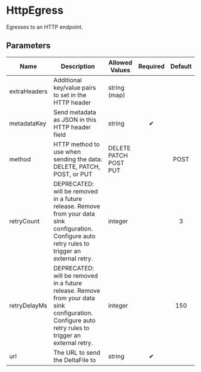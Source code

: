 # HttpEgress
Egresses to an HTTP endpoint.

## Parameters
| Name         | Description                                                                                                                                         | Allowed Values                    | Required | Default |
|--------------|-----------------------------------------------------------------------------------------------------------------------------------------------------|-----------------------------------|:--------:|:-------:|
| extraHeaders | Additional key\/value pairs to set in the HTTP header                                                                                               | string (map)                      |          |         |
| metadataKey  | Send metadata as JSON in this HTTP header field                                                                                                     | string                            | ✔        |         |
| method       | HTTP method to use when sending the data: DELETE, PATCH, POST, or PUT                                                                               | DELETE<br/>PATCH<br/>POST<br/>PUT |          | POST    |
| retryCount   | DEPRECATED: will be removed in a future release. Remove from your data sink configuration. Configure auto retry rules to trigger an external retry. | integer                           |          | 3       |
| retryDelayMs | DEPRECATED: will be removed in a future release. Remove from your data sink configuration. Configure auto retry rules to trigger an external retry. | integer                           |          | 150     |
| url          | The URL to send the DeltaFile to                                                                                                                    | string                            | ✔        |         |


